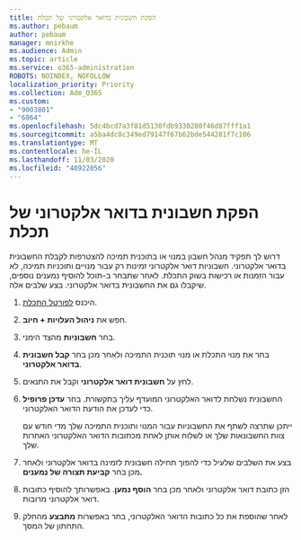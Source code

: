 ```yaml
---
title: הפקת חשבונית בדואר אלקטרוני של תכלת
ms.author: pebaum
author: pebaum
manager: mnirkhe
ms.audience: Admin
ms.topic: article
ms.service: o365-administration
ROBOTS: NOINDEX, NOFOLLOW
localization_priority: Priority
ms.collection: Adm_O365
ms.custom:
- "9003801"
- "6864"
ms.openlocfilehash: 5dc4bcd7a3f81d5130fdb9330280f46d87fff1a1
ms.sourcegitcommit: a5ba4dc8c349ed79147f67b62bde544281f7c106
ms.translationtype: MT
ms.contentlocale: he-IL
ms.lasthandoff: 11/03/2020
ms.locfileid: "48922056"
---
```

# <a name="azure-email-invoicing"></a>הפקת חשבונית בדואר אלקטרוני של תכלת

דרוש לך תפקיד מנהל חשבון במנוי או בתוכנית תמיכה להצטרפות לקבלת החשבונית בדואר אלקטרוני. חשבוניות דואר אלקטרוני זמינות רק עבור מנויים ותוכניות תמיכה, לא עבור הזמנות או רכישות בשוק התכלת. לאחר שתבחר ב-תוכל להוסיף נמענים נוספים, שיקבלו גם את החשבונית בדואר אלקטרוני. בצע שלבים אלה.

1. היכנס [לפורטל התכלת](https://portal.azure.com/).
2. חפש את **ניהול העלויות + חיוב**.
3. בחר **חשבוניות** מהצד הימני.
4. בחר את מנוי התכלת או מנוי תוכנית התמיכה ולאחר מכן בחר **קבל חשבונית בדואר אלקטרוני**.
5. לחץ על **חשבונית דואר אלקטרוני** וקבל את התנאים.
6. החשבונית נשלחת לדואר האלקטרוני המועדף עליך בתקשורת. בחר **עדכן פרופיל** כדי לעדכן את הודעת הדואר האלקטרוני.  

    ייתכן שתרצה לשתף את החשבוניות עבור המנוי ותוכנית התמיכה שלך מדי חודש עם צוות החשבונאות שלך או לשלוח אותן לאחת מכתובות הדואר האלקטרוני האחרות שלך.  

7. בצע את השלבים שלעיל כדי להפוך תחילה חשבונית לזמינה בדואר אלקטרוני ולאחר מכן בחר  **קביעת תצורה של נמענים.**
8. הזן כתובת דואר אלקטרוני ולאחר מכן בחר **הוסף נמען**. באפשרותך להוסיף כתובות דואר אלקטרוני מרובות.
9. לאחר שהוספת את כל כתובות הדואר האלקטרוני, בחר באפשרות **מתבצע** מהחלק התחתון של המסך.
